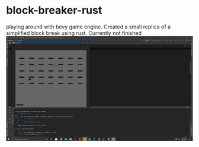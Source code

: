 # block-breaker-rust
playing around with bevy game engine. Created a small replica of a simplified block break using rust. Currently not finished
<br/>
![title](https://github.com/KDahir247/block-breaker-rust/blob/main/image/pic01.png)
